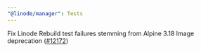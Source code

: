 ```yaml
---
"@linode/manager": Tests
---
```


Fix Linode Rebuild test failures stemming from Alpine 3.18 Image deprecation ([#12172](https://github.com/linode/manager/pull/12172))
